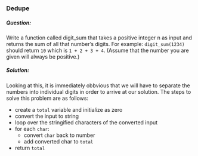 ### Dedupe

##### Question:

Write a function called digit_sum that takes a positive integer n as input and returns the sum of all that number’s digits.
For example: `digit_sum(1234)` should return `10` which is `1 + 2 + 3 + 4`.
(Assume that the number you are given will always be positive.)

##### Solution:

Looking at this, it is immediately obbvious that we will have to separate the numbers into individual digits in order to arrive at our solution.
The steps to solve this problem are as follows:

- create a `total` variable and initialize as zero
- convert the input to string
- loop over the stringified characters of the converted input
- for each `char`:
  - convert `char` back to number
  - add converted char to `total`
- return `total`
